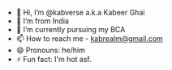- 👋 Hi, I’m @kabverse a.k.a Kabeer Ghai
- 👀 I’m from India
- 🌱 I’m currently pursuing my BCA
- 📫 How to reach me - kabrealm@gmail.com
- 😄 Pronouns: he/him
- ⚡ Fun fact: I'm hot asf.

<!---
kabverse/kabverse is a ✨ special ✨ repository because its `README.md` (this file) appears on your GitHub profile.
You can click the Preview link to take a look at your changes.
--->
